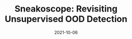 ---
title: "Sneakoscope: Revisiting Unsupervised OOD Detection"
date: "2021-10-06"
authors: ["Tianji Cong", "Atul Prakash"]
publication_types: ["1"]
publication: "Rejected"
abstract: ""
featured: false
#url_pdf: https://arxiv.org/abs/1911.11946
#url_code: https://github.com/Ethos-lab/Segmentation-defense
---